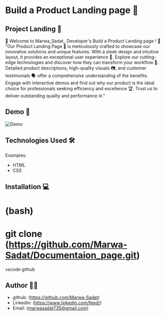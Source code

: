 # Build a Product Landing page 🚀

## Project Landing 📝
 🚀 Welcome to Marwa_Sadat_  Developer's Build a Product Landing page  ! 🚀
"Our Product Landing Page 🌟 is meticulously crafted to showcase our innovative solutions and unique features. With a sleek design and intuitive layout, it provides an exceptional user experience 📱. Explore our cutting-edge technologies and discover how they can transform your workflow 🔄. Detailed product descriptions, high-quality visuals 📷, and customer testimonials 🗣 offer a comprehensive understanding of the benefits. Engage with interactive demos and find out why our product is the ideal choice for professionals seeking efficiency and excellence 🏆. Trust us to deliver outstanding quality and performance 🌐."

## Demo 📸

![Demo](https://github.com/Marwa-Sadat/Documentaion_page/assets/168111110/6e3604b5-0854-4e36-98c6-8e82373b16f3)

## Technologies Used 🛠
Examples:
- HTML
- CSS

## Installation 💻
# (bash) 
# git clone (https://github.com/Marwa-Sadat/Documentaion_page.git)

vscode
github

## Author 👩‍💻

- github: (https://github.com/Marwa-Sadat)
- LinkedIn: (https://www.linkedin.com/feed/)
- Email: (marwasadat735@gmail.com)


